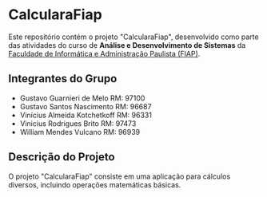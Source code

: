 # CalcularaFiap

Este repositório contém o projeto "CalcularaFiap", desenvolvido como parte das atividades do curso de **Análise e Desenvolvimento de Sistemas** da [Faculdade de Informática e Administração Paulista (FIAP)](https://www.fiap.com.br/).

## Integrantes do Grupo
- Gustavo Guarnieri de Melo RM: 97100
- Gustavo Santos Nascimento RM: 96687
- Vinícius Almeida Kotchetkoff RM: 96331
- Vinicius Rodrigues Brito RM: 97473
- William Mendes Vulcano RM: 96939

## Descrição do Projeto
O projeto "CalcularaFiap" consiste em uma aplicação para cálculos diversos, incluindo operações matemáticas básicas.


